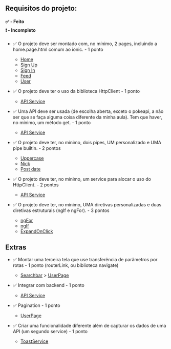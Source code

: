 ## Requisitos do projeto:

<h4 style="margin-bottom:.5rem;">✅ - Feito</h4>
<h4 style="margin-top:0;">❗ - Incompleto</h4>


- ✅ O projeto deve ser montado com, no mínimo, 2 pages, incluindo a home.page.html comum ao ionic. - 1 ponto 
  - [Home](/src/app/pages/home)
  - [Sign Up](/src/app/pages/signup)
  - [Sign In](/src/app/pages/signin)
  - [Feed](/src/app/pages/feed)
  - [User](/src/app/pages/user)

- ✅ O projeto deve ter o uso da biblioteca HttpClient - 1 ponto
  - [API Service](/src/app/services/api/api.service.ts#HttpClient)

- ✅ Uma API deve ser usada (de escolha aberta, exceto o pokeapi, a não ser que se faça alguma coisa diferente da minha aula). Tem que haver, no mínimo, um método get. - 1 ponto
  - [API Service](/src/app/services/api/api.service.ts#getUser)

- ✅ O projeto deve ter, no mínimo, dois pipes, UM personalizado e UMA pipe builtin. - 2 pontos
  - [Uppercase](/src/app/pages/signup/signup.page.html#uppercase)
  - [Nick](/src/app/pipes/nick/nick.pipe.ts)
  - [Post date](/src/app/pipes/post-date/post-date.pipe.ts)

- ✅ O projeto deve ter, no mínimo, um service para alocar o uso do HttpClient. - 2 pontos
  - [API Service](/src/app/services/api/api.service.ts)

- ✅ O projeto deve ter, no mínimo, UMA diretivas personalizadas e duas diretivas estruturais (ngIf e ngFor). - 3 pontos
  - [ngFor](/src/app/pages/feed/feed.page.html#ngFor)
  - [ngIf](/src/app/pages/feed/feed.page.html#ngIf)
  - [ExpandOnClick](/src/app/directives//expand-onclick/expand-onclick.directive.ts#ExpandOnclickDirective)


## Extras

- ✅ Montar uma terceira tela que use transferência de parâmetros por rotas - 1 ponto (routerLink, ou biblioteca navigate)
  - [Searchbar](/src/app/components/search-bar/search-bar.component.html#routerLink) > [UserPage](/src/app/pages/user/user.page.ts)

- ✅ Integrar com backend - 1 ponto
  - [API Service](/src/app/services/api/api.service.ts)

- ✅ Pagination - 1 ponto
  - [UserPage](/src/app/pages/user/user.page.html#paginate)

- ✅ Criar uma funcionalidade diferente além de capturar os dados de uma API (um segundo service) - 1 ponto
  - [ToastService](/src/app/services/toast/toast.service.ts)